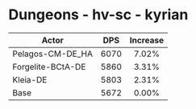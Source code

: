 # Dungeons - hv-sc - kyrian
| Actor | DPS | Increase |
|---|:---:|:---:|
|Pelagos-CM-DE_HA|6070|7.02%|
|Forgelite-BCtA-DE|5860|3.31%|
|Kleia-DE|5803|2.31%|
|Base|5672|0.00%|
